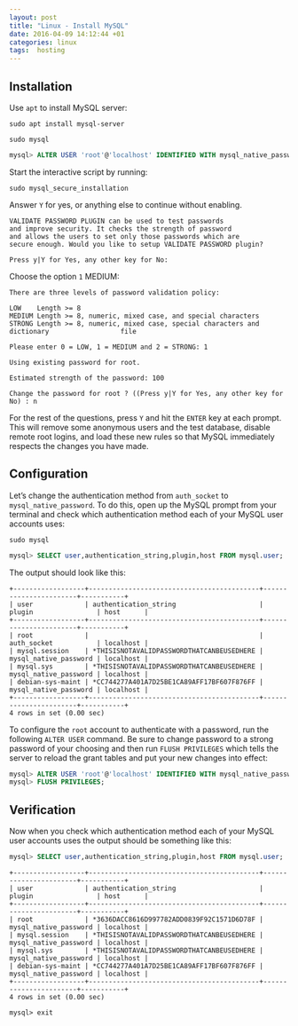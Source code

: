 ```yaml
---
layout: post
title: "Linux - Install MySQL"
date: 2016-04-09 14:12:44 +01
categories: linux
tags:  hosting
---
```


## Installation
Use `apt` to install MySQL server:

```shell
sudo apt install mysql-server
```

```shell
sudo mysql
```

```sql
mysql> ALTER USER 'root'@'localhost' IDENTIFIED WITH mysql_native_password BY 'new_password';
```

Start the interactive script by running:

```shell
sudo mysql_secure_installation
```

Answer `Y` for yes, or anything else to continue without enabling.

```shell
VALIDATE PASSWORD PLUGIN can be used to test passwords
and improve security. It checks the strength of password
and allows the users to set only those passwords which are
secure enough. Would you like to setup VALIDATE PASSWORD plugin?

Press y|Y for Yes, any other key for No:
```

Choose the option `1` MEDIUM:

```shell
There are three levels of password validation policy:

LOW    Length >= 8
MEDIUM Length >= 8, numeric, mixed case, and special characters
STRONG Length >= 8, numeric, mixed case, special characters and dictionary                  file

Please enter 0 = LOW, 1 = MEDIUM and 2 = STRONG: 1
```

```shell
Using existing password for root.

Estimated strength of the password: 100

Change the password for root ? ((Press y|Y for Yes, any other key for No) : n
```

For the rest of the questions, press `Y` and hit the `ENTER` key at each prompt. This will remove some anonymous users and the test database, disable remote root logins, and load these new rules so that MySQL immediately respects the changes you have made.

## Configuration

Let’s change the authentication method from `auth_socket` to `mysql_native_password`. To do this, open up the MySQL prompt from your terminal and check which authentication method each of your MySQL user accounts uses:

```shell
sudo mysql
```

```sql
mysql> SELECT user,authentication_string,plugin,host FROM mysql.user;
```

The output should look like this:

```shell
+------------------+-------------------------------------------+-----------------------+-----------+
| user             | authentication_string                     | plugin                | host      |
+------------------+-------------------------------------------+-----------------------+-----------+
| root             |                                           | auth_socket           | localhost |
| mysql.session    | *THISISNOTAVALIDPASSWORDTHATCANBEUSEDHERE | mysql_native_password | localhost |
| mysql.sys        | *THISISNOTAVALIDPASSWORDTHATCANBEUSEDHERE | mysql_native_password | localhost |
| debian-sys-maint | *CC744277A401A7D25BE1CA89AFF17BF607F876FF | mysql_native_password | localhost |
+------------------+-------------------------------------------+-----------------------+-----------+
4 rows in set (0.00 sec)
```

To configure the `root` account to authenticate with a password, run the following `ALTER USER` command. Be sure to change password to a strong password of your choosing and then run `FLUSH PRIVILEGES` which tells the server to reload the grant tables and put your new changes into effect:

```sql
mysql> ALTER USER 'root'@'localhost' IDENTIFIED WITH mysql_native_password BY 'password';
mysql> FLUSH PRIVILEGES;
```

## Verification

Now when you check which authentication method each of your MySQL user accounts uses the output should be something like this:

```sql
mysql> SELECT user,authentication_string,plugin,host FROM mysql.user;
```

```shell
+------------------+-------------------------------------------+-----------------------+-----------+
| user             | authentication_string                     | plugin                | host      |
+------------------+-------------------------------------------+-----------------------+-----------+
| root             | *3636DACC8616D997782ADD0839F92C1571D6D78F | mysql_native_password | localhost |
| mysql.session    | *THISISNOTAVALIDPASSWORDTHATCANBEUSEDHERE | mysql_native_password | localhost |
| mysql.sys        | *THISISNOTAVALIDPASSWORDTHATCANBEUSEDHERE | mysql_native_password | localhost |
| debian-sys-maint | *CC744277A401A7D25BE1CA89AFF17BF607F876FF | mysql_native_password | localhost |
+------------------+-------------------------------------------+-----------------------+-----------+
4 rows in set (0.00 sec)
```

```shell
mysql> exit
```
